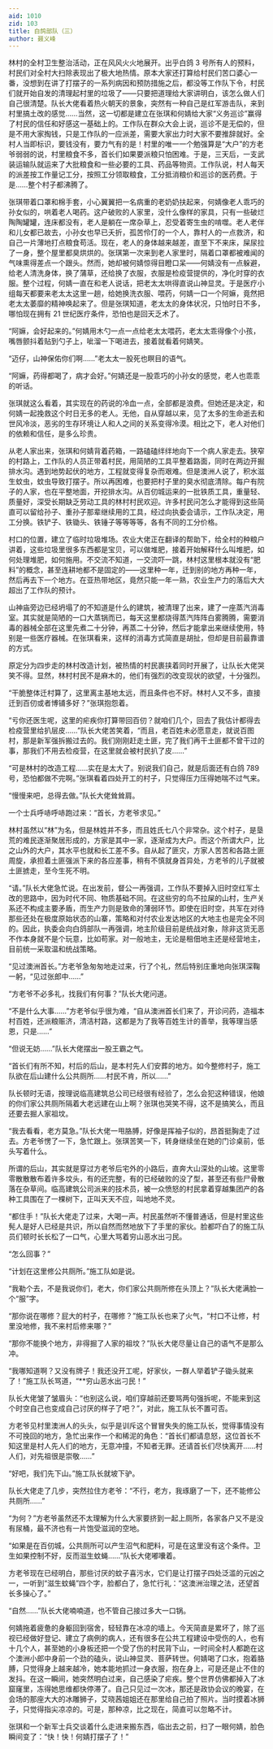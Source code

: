 ```yaml
---
aid: 1010
zid: 103
title: 白鸽部队（三）
author: 聂义峰
---
```


林村的全村卫生整治活动，正在风风火火地展开。出乎白鸽 3 号所有人的预料，村民们对全村大扫除表现出了极大地热情。原本大家还打算给村民们苦口婆心一番，没想到在讲了打摆子的一系列病因和预防措施之后，都没等工作队下令，村民们就开始自发的清理起村里的垃圾了——只要把道理给大家讲明白，该怎么做人们自己很清楚。队长大佬看着热火朝天的景象，突然有一种自己是红军游击队，来到村里搞土改的感觉……当然，这一切都是建立在张琪和何婧给大家“义务巡诊”赢得了村民的信任和好感这一基础上的。工作队在群众大会上说，巡诊不是无偿的，但是不用大家掏钱，只是工作队的一应派差，需要大家出力时大家不要推辞就好。全村人当即标识，要钱没有，要力气有的是！村里的唯一一个勉强算是“大户”的方老爷弱弱的说，村里粮食不多，首长们如果要派粮只怕困难。于是，三天后，一支武装运输队就运来了大批粮食和一些必要的工具、药品等物资。工作队说，村人每天的派差按工作量记工分，按照工分领取粮食，工分抵消粮价和巡诊的医药费。于是……整个村子都沸腾了。

张琪带着口罩和棉手套，小心翼翼把一名病重的老奶奶扶起来，何婧像老人乖巧的孙女似的，哄着老人喝药。这户破败的人家里，没什么像样的家具，只有一些破烂陶陶罐罐，连床都没有，老人是躺在一席杂草上，忍受着寄生虫的啃噬。老人老伴和儿女都已故去，小孙女也早已夭折，孤苦伶仃的一个人，靠村人的一点救济，和自己一片薄地打点粮食苟活。现在，老人的身体越来越差，直至下不来床，屎尿拉了一身，整个屋里都臭烘烘的。张琪第一次来到老人家里时，隔着口罩都被难闻的气味熏得差点一个跟头。然而，她却被何婧惊得目瞪口呆——何婧没有一点躲避，给老人清洗身体，换了蒲草，还给换了衣服，衣服是检疫营提供的，净化时穿的衣服。整个过程，何婧一直在和老人说话，把老太太哄得直说山神显灵。于是医疗小组每天都要来老太太这里一趟，给她换洗衣服、喂药，何婧一口一个阿嫲，竟然把老太太萎靡的精神唤起来了。但是张琪知道，老太太的身体状况，只怕时日不多，哪怕现在拥有 21 世纪医疗条件，恐怕也是回天乏术了。

“阿嫲，会好起来的。”何婧用木勺一点一点给老太太喂药，老太太乖得像个小孩，嘴唇颤抖着贴到勺子上，呲溜一下喝进去，接着就看着何婧笑。

“迈仔，山神保佑你们啊……”老太太一股死也瞑目的语气。

“阿嫲，药得都喝了，病才会好。”何婧还是一股乖巧的小孙女的感觉，老人也乖乖的听话。

张琪就这么看着，其实现在的药说的冷血一点，全部都是浪费。但她还是决定，和何婧一起挽救这个时日无多的老人。无他，自从穿越以来，见了太多的生命逝去和世风冷淡，恶劣的生存环境让人和人之间的关系变得冷漠。相比之下，老人对他们的依赖和信任，是多么珍贵。

从老人家出来，张琪和何婧背着药箱，一路磕磕绊绊地向下一个病人家走去。狭窄的村路上，工作队的人员正带着村民，用简陋的工具平整着路面，同时在两边开掘排水沟。遇到地势起伏的地方，工程就变得复杂而艰难。但是澳洲人说了，积水滋生蚊虫，蚊虫导致打摆子。所以再困难，也要把村子里的臭水彻底清除。每户有院子的人家，也在平整地面，开挖排水沟。从百仞城运来的一批铁质工具，重量轻、质量好，深受长期缺乏劳动工具的林村村民欢迎。许多村民问怎么才能得到这些简直可以留给孙子、重孙子那辈继续用的工具，经过向执委会请示，工作队决定，用工分换。铁铲子、铁锄头、铁锤子等等等等，各有不同的工分价格。

村口的位置，建立了临时垃圾堆场。农业大佬正在翻译的帮助下，给全村的种粮户讲着，这些垃圾里很多东西都是宝贝，可以做堆肥，接着开始解释什么叫堆肥，如何处理堆肥，如何施用。不交流不知道，一交流吓一跳，林村这里根本就没有“肥料”的概念，甚至连耕地都不是固定的——这里种一年，迁到别的地方再种一年，然后再去下一个地方。在亚热带地区，竟然只能一年一熟，农业生产力的落后大大超出了工作队的预计。

山神庙旁边已经坍塌了的不知道是什么的建筑，被清理了出来，建了一座蒸汽消毒室。其实就是简陋的一口大蒸锅而已，每天这里都烧得蒸汽阵阵白雾腾腾，需要消毒的器械全部在这里先煮二十分钟，再蒸二十分钟，然后才能拿出来继续使用，特别是一些医疗器械。在张琪看来，这样的消毒方式简直是胡扯，但却是目前最靠谱的方式。

原定分为四步走的林村改造计划，被热情的村民裹挟着同时开展了，让队长大佬哭笑不得。显然，林村村民不是麻木的，他们有强烈的改变现状的欲望，十分强烈。

“干脆整体迁村算了，这里离主基地太远，而且条件也不好。林村人又不多，直接迁到百仞或者博铺多好？”张琪抱怨着。

“亏你还医生呢，这里的疟疾你打算带回百仞？就咱们几个，回去了我估计都得去检疫营里给扒层皮……”队长大佬苦笑着，“而且，老百姓未必愿意走，就说百图村，那是新军强拆搬过去的。我们刚刚赶走土匪，完了我们再干土匪都不曾干过的事，那我们不用去检疫营，在这里就会被村民扒了皮……”

“可是林村的改造工程……实在是太大了。别说我们自己，就是后面还有白鸽 789 号，恐怕都做不完啊。”张琪看着四处开工的村子，只觉得压力压得她喘不过气来。

“慢慢来吧，总得去做。”队长大佬耸耸肩。

一个士兵呼哧呼哧跑过来：“首长，方老爷求见。”

林村虽然以“林”为名，但是林姓并不多，而且姓氏七八个非常杂。这个村子，是垦荒的难民逐渐聚居形成的，方家是其中一家，逐渐成为大户。而这个所谓大户，比之山外的大户，其水平也就和长工差不多。自从起了匪灾，方家人苦苦和各路土匪周旋，承担着土匪强派下来的各应差事，稍有不慎就身首异处，方老爷的儿子就被土匪掳走，至今生死不明。

“请。”队长大佬急忙说。在出发前，督公一再强调，工作队不要掉入旧时空红军土改的思路中，因为时代不同、物质基础不同。在这些穷的鸟不拉屎的山村，生产关系还不构成主要矛盾，而生产力则是致命的薄弱环节。即使在旧时空，共军在对待那些还处在极度原始状态的山寨，策略和对付农业发达地区的大地主也是完全不同的。因此，执委会向白鸽部队一再强调，地主阶级目前是统战对象，除非这货无恶不作本身就不是个玩意，比如苟家。对一般地主，无论是租佃地主还是经营地主，目前统一采取温和统战策略。

“见过澳洲首长。”方老爷急匆匆地走过来，行了个礼，然后特别庄重地向张琪深鞠一躬，“见过张郎中……”

“方老爷不必多礼，找我们有何事？”队长大佬问道。

“不是什么大事……”方老爷似乎很为难，“自从澳洲首长们来了，开诊问药，造福本村百姓，还派粮赈济，清洁村路，这都是为了我等百姓生计的善举，我等理当感恩，只是……”

“但说无妨……”队长大佬摆出一股王霸之气。

“首长们有所不知，村后的后山，是本村先人们安葬的地方。如今整修村子，施工队欲在后山建什么公共厕所……村民不肯，所以……”

队长顿时无语，按理说临高建筑总公司已经很有经验了，怎么会犯这种错误，他娘的你们家公共厕所隔着大老远建在山上啊？张琪也哭笑不得，这不是搞笑么，而且还要去掘人家祖坟。

“我去看看，老方莫急。”队长大佬一甩胳膊，好像是挥袖子似的，昂首挺胸走了过去。方老爷愣了一下，急忙跟上。张琪苦笑一下，转身继续坐在她的门诊桌前，低头写着什么。

所谓的后山，其实就是穿过方老爷后宅外的小路后，直奔大山深处的山坡。这里零零散散散布着许多坟头，有的还完整，有的已经破败的没了型，甚至还有些尸骨散落在杂草间。临高建筑公司派来的技术员，被一众愤怒的村民拿着穿越集团产的各种工具围在了一棵树下，正叫天天不应，叫地地不灵。

“都住手！”队长大佬走了过来，大喝一声。村民虽然听不懂普通话，但是村里这些髡人是好人已经是共识，所以自然而然地放下了手里的家伙。脸都吓白了的施工队员们顿时长长松了一口气，心里大骂着穷山恶水出刁民。

“怎么回事？”

“计划在这里修公共厕所。”施工队如是说。

“我勒个去，不是我说你们，老大，你们家公共厕所修在头顶上？”队长大佬满脸一个“服”字。

“那你说在哪修？屁大的村子，在哪修？”施工队长也来了火气，“村口不让修，村里没地修，我不来村后修来哪？”

“那你不能换个地方，非得掘了人家的祖坟？”队长大佬尽量让自己的语气不是那么冲。

“我哪知道啊？又没有牌子！我还没开工呢，好家伙，一群人举着铲子锄头就来了！”施工队长骂道，“\*\*穷山恶水出刁民！”

队长大佬皱了皱眉头：“也别这么说，咱们穿越前还要骂两句强拆呢，不能来到这个时空自己也变成自己讨厌的样子了吧？”，对此，施工队长不置可否。

方老爷见村里澳洲人的头头，似乎是训斥这个冒冒失失的施工队长，觉得事情没有不可挽回的地方，急忙出来作一个和稀泥的角色：“首长们都请息怒，这位首长不知这里是村人先人们的地方，无意冲撞，不知者无罪。还请首长们尽快离开……村人们，对先祖很是崇敬……”

“好吧，我们先下山。”施工队长就坡下驴。

队长大佬走了几步，突然拉住方老爷：“不行，老方，我琢磨了一下，还不能修公共厕所……”

“为何？”方老爷虽然还不太理解为什么大家要挤到一起上厕所，各家各户又不是没有尿桶，最不济也有一片饱受滋润的空地。

“如果是在百仞城，公共厕所可以产生沼气和肥料，可是在这里没有这个条件。卫生如果控制不好，反而滋生蚊蝇……”队长大佬嘟囔着。

方老爷现在已经明白，那些讨厌的蚊子喜污水，它们是让打摆子四处泛滥的元凶之一，一听到“滋生蚊蝇”四个字，脸都白了，急忙行礼：“这澳洲治理之法，还望首长多操心了。”

“自然……”队长大佬喃喃道，也不管自己接过多大一口锅。

何婧拖着疲惫的身躯回到宿舍，轻轻靠在冰凉的墙上。今天简直是累坏了，除了巡视已经做好登记、建立了病例的病人，还有很多在公共工程建设中受伤的人，也有十几个人，甚至她的小身板还把一个受了伤的村民背下山，一时间全村人都跪在这个澳洲小郎中身前一个劲的磕头，说山神显灵、菩萨转世。何婧喝了口水，抱着胳膊，只觉得身上越来越冷，她本能地抓过一身衣服，抱在身上，可是还是止不住的发抖。在这一瞬间，她突然明白过来，自己感染了疟疾。整个世界仿佛都掉入了冰窟窿里，冻得她思维都快停滞了。自己只见过一次冰，那还是政协会议的晚宴，在会场的那座大大的冰雕狮子，艾晓茜姐姐还在那里给自己拍了照片。当时摸着冰狮子，只觉得指尖凉凉的。可是，那种凉，比之现在，简直可以忽略不计。

张琪和一个新军士兵交谈着什么走进来搬东西，临出去之前，扫了一眼何婧，脸色瞬间变了：“快！快！何婧打摆子了！”
